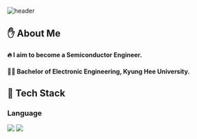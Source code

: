 <!-- ## Hi there 👋 -->

<!--
**Friday930/Friday930** is a ✨ _special_ ✨ repository because its `README.md` (this file) appears on your GitHub profile.

Here are some ideas to get you started:

- 🔭 I’m currently working on ...
- 🌱 I’m currently learning ...
- 👯 I’m looking to collaborate on ...
- 🤔 I’m looking for help with ...
- 💬 Ask me about ...
- 📫 How to reach me: ...
- 😄 Pronouns: ...
- ⚡ Fun fact: ...
-->

<!-- Header -->

![header](https://capsule-render.vercel.app/api?type=waving&color=auto&height=300&section=header&text=Good%20to%20see%20you👋&fontSize=90)

<!-- Body -->

## ✋ About Me
#### :fire: I aim to become a Semiconductor Engineer.
#### 👨‍🎓 Bachelor of Electronic Engineering, Kyung Hee University.

## 🧱 Tech Stack
### Language
<!-- C -->
<img src="https://img.shields.io/badge/C-A8B9CC?style=flat-square&logo=C&logoColor=white"/>
<!-- Python -->
<img src="https://img.shields.io/badge/Python-3776AB?style=flat-square&logo=Python&logoColor=white"/>
